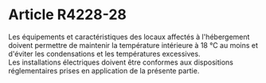 # Article R4228-28

  
Les équipements et caractéristiques des locaux affectés à l'hébergement doivent permettre de maintenir la température intérieure à 18 °C au moins et d'éviter les condensations et les températures excessives.   
Les installations électriques doivent être conformes aux dispositions réglementaires prises en application de la présente partie.